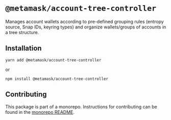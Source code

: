 # `@metamask/account-tree-controller`

Manages account wallets according to pre-defined grouping rules (entropy source, Snap IDs, keyring types) and organize wallets/groups of accounts in a tree structure.

## Installation

`yarn add @metamask/account-tree-controller`

or

`npm install @metamask/account-tree-controller`

## Contributing

This package is part of a monorepo. Instructions for contributing can be found in the [monorepo README](https://github.com/MetaMask/core#readme).
